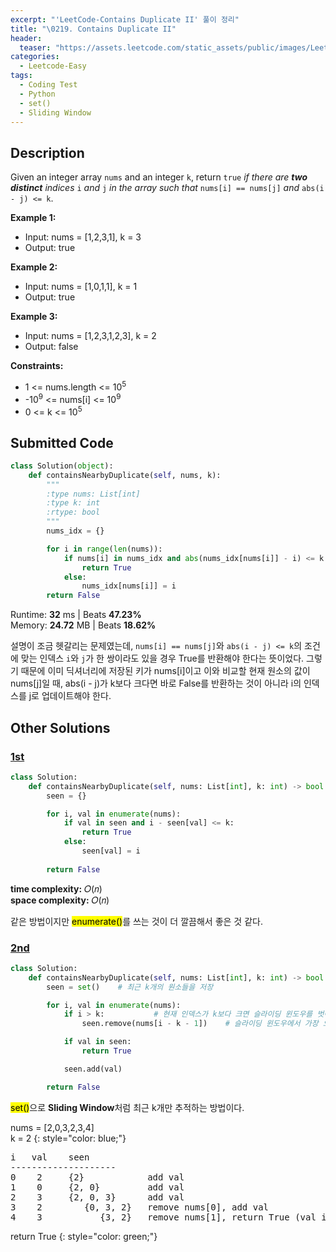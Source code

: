 ```yaml
---
excerpt: "'LeetCode-Contains Duplicate II' 풀이 정리"
title: "\0219. Contains Duplicate II"
header:
  teaser: "https://assets.leetcode.com/static_assets/public/images/LeetCode_Sharing.png"
categories:
  - Leetcode-Easy
tags:
  - Coding Test
  - Python
  - set()
  - Sliding Window
---
```


## <i class="fa-solid fa-file-lines"></i> Description

Given an integer array `nums` and an integer `k`, return `true` *if there are **two distinct** indices* `i` *and* `j` *in the array such that* `nums[i] == nums[j]` *and* `abs(i - j) <= k`.

**Example 1:**

- Input: nums = [1,2,3,1], k = 3
- Output: true

**Example 2:**

- Input: nums = [1,0,1,1], k = 1
- Output: true

**Example 3:**

- Input: nums = [1,2,3,1,2,3], k = 2
- Output: false

**Constraints:**

- 1 <= nums.length <= 10<sup>5</sup>
- -10<sup>9</sup> <= nums[i] <= 10<sup>9</sup>
- 0 <= k <= 10<sup>5</sup>

## <i class="fa-solid fa-cloud-arrow-up"></i> Submitted Code

```python
class Solution(object):
    def containsNearbyDuplicate(self, nums, k):
        """
        :type nums: List[int]
        :type k: int
        :rtype: bool
        """
        nums_idx = {}

        for i in range(len(nums)):
            if nums[i] in nums_idx and abs(nums_idx[nums[i]] - i) <= k:
                return True
            else:
                nums_idx[nums[i]] = i
        return False
```
<i class="fa-solid fa-clock"></i> Runtime: **32** ms \| Beats **47.23%**    
<i class="fa-solid fa-memory"></i> Memory: **24.72** MB \| Beats **18.62%**

설명이 조금 헷갈리는 문제였는데, `nums[i] == nums[j]`와 `abs(i - j) <= k`의 조건에 맞는 인덱스 `i`와 `j`가 한 쌍이라도 있을 경우 True를 반환해야 한다는 뜻이었다.
그렇기 때문에 이미 딕셔너리에 저장된 키가 nums[i]이고 이와 비교할 현재 원소의 값이 nums[j]일 때, abs(i - j)가 k보다 크다면 바로 False를 반환하는 것이 아니라 i의 인덱스를 j로 업데이트해야 한다.

## <i class="fa-solid fa-flask"></i> Other Solutions

### <a href="https://leetcode.com/problems/contains-duplicate-ii/solutions/6012642/video-2-solutions-hashmap-set-by-niits-tmg9/" target="_blank">1st</a>

```python
class Solution:
    def containsNearbyDuplicate(self, nums: List[int], k: int) -> bool:
        seen = {}

        for i, val in enumerate(nums):
            if val in seen and i - seen[val] <= k:
                return True
            else:
                seen[val] = i
        
        return False
```
<i class="fa-solid fa-clock"></i> **time complexity:** 𝑂(𝑛)    
<i class="fa-solid fa-memory"></i> **space complexity:** 𝑂(𝑛)  

같은 방법이지만 <mark>enumerate()</mark>를 쓰는 것이 더 깔끔해서 좋은 것 같다.

### <a href="https://leetcode.com/problems/contains-duplicate-ii/solutions/6012642/video-2-solutions-hashmap-set-by-niits-tmg9/" target="_blank">2nd</a>

```python
class Solution:
    def containsNearbyDuplicate(self, nums: List[int], k: int) -> bool:
        seen = set()    # 최근 k개의 원소들을 저장

        for i, val in enumerate(nums):  
            if i > k:           # 현재 인덱스가 k보다 크면 슬라이딩 윈도우를 벗어낫다는 의미(윈도우 크기가 k+1)
                seen.remove(nums[i - k - 1])    # 슬라이딩 윈도우에서 가장 오래된 값 제거

            if val in seen:
                return True

            seen.add(val)

        return False
```
<mark>set()</mark>으로 **Sliding Window**처럼 최근 k개만 추적하는 방법이다. 

nums = [2,0,3,2,3,4]    
k = 2
{: style="color: blue;"}
<pre>
i   val    seen
--------------------
0    2     {2}            add val
1    0     {2, 0}         add val
2    3     {2, 0, 3}      add val
3    2        {0, 3, 2}   remove nums[0], add val
4    3           {3, 2}   remove nums[1], return True (val in seen)
</pre>

return True
{: style="color: green;"}